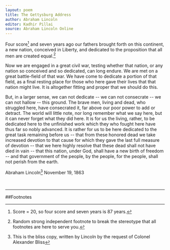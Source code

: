 ```yaml
---
layout: poem
title: The Gettysburg Address
author: Abraham Lincoln
editor: Kadhir Pillai
source: Abraham Lincoln Online
---
```


Four score[^fn1] and seven years ago our fathers brought forth on this continent, a new nation, conceived in Liberty, and dedicated to the proposition that all men are created equal.[^fn2]

Now we are engaged in a great civil war, testing whether that nation, or any nation so conceived and so dedicated, can long endure. We are met on a great battle-field of that war. We have come to dedicate a portion of that field, as a final resting place for those who here gave their lives that that nation might live. It is altogether fitting and proper that we should do this.

But, in a larger sense, we can not dedicate -- we can not consecrate -- we can not hallow -- this ground. The brave men, living and dead, who struggled here, have consecrated it, far above our poor power to add or detract. The world will little note, nor long remember what we say here, but it can never forget what they did here. It is for us the living, rather, to be dedicated here to the unfinished work which they who fought here have thus far so nobly advanced. It is rather for us to be here dedicated to the great task remaining before us -- that from these honored dead we take increased devotion to that cause for which they gave the last full measure of devotion -- that we here highly resolve that these dead shall not have died in vain -- that this nation, under God, shall have a new birth of freedom -- and that government of the people, by the people, for the people, shall not perish from the earth.

Abraham Lincoln[^fn3]
November 19, 1863

<br>


---

##Footnotes

[^fn1]: Score = 20, so four score and seven years is 87 years.
[^fn2]: Random strong independent footnote to break the stereotype that all footnotes are here to serve you.
[^fn3]: This is the bliss copy, written by Lincoln by the request of Colonel Alexander Bliss






